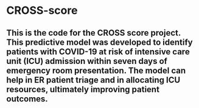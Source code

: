 # CROSS-score

## This is the code for the CROSS score project. This predictive model was developed to identify patients with COVID-19 at risk of intensive care unit (ICU) admission within seven days of emergency room presentation. The model can help in ER patient triage and in allocating ICU resources, ultimately improving patient outcomes.
